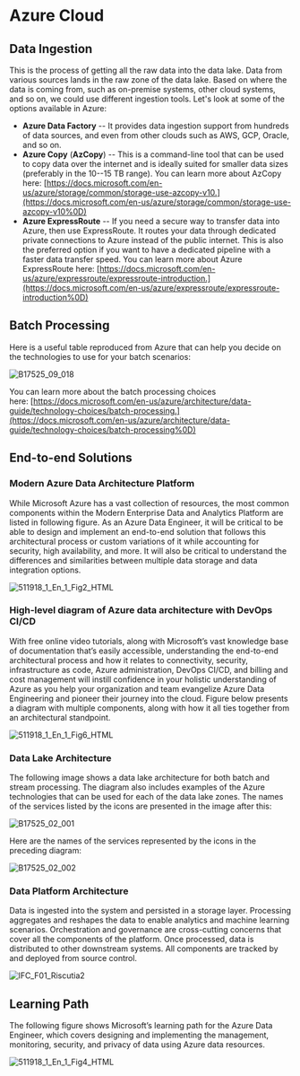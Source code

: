 # Azure Cloud

## Data Ingestion

This is the process of getting all the raw data into the data lake. Data from various sources lands in the raw zone of the data lake. Based on where the data is coming from, such as on-premise systems, other cloud systems, and so on, we could use different ingestion tools. Let's look at some of the options available in Azure:

- **Azure Data Factory** -- It provides data ingestion support from hundreds of data sources, and even from other clouds such as AWS, GCP, Oracle, and so on.
- **Azure Copy** (**AzCopy**) -- This is a command-line tool that can be used to copy data over the internet and is ideally suited for smaller data sizes (preferably in the 10--15 TB range). You can learn more about AzCopy here: [https://docs.microsoft.com/en-us/azure/storage/common/storage-use-azcopy-v10.](https://docs.microsoft.com/en-us/azure/storage/common/storage-use-azcopy-v10%0D)
- **Azure ExpressRoute** -- If you need a secure way to transfer data into Azure, then use ExpressRoute. It routes your data through dedicated private connections to Azure instead of the public internet. This is also the preferred option if you want to have a dedicated pipeline with a faster data transfer speed. You can learn more about Azure ExpressRoute here: [https://docs.microsoft.com/en-us/azure/expressroute/expressroute-introduction.](https://docs.microsoft.com/en-us/azure/expressroute/expressroute-introduction%0D)

## Batch Processing

Here is a useful table reproduced from Azure that can help you decide on the technologies to use for your batch scenarios:

![B17525_09_018](https://user-images.githubusercontent.com/62965911/218308595-df31da23-a5d3-483b-88ba-669994a72789.jpeg)

You can learn more about the batch processing choices here: [https://docs.microsoft.com/en-us/azure/architecture/data-guide/technology-choices/batch-processing.](https://docs.microsoft.com/en-us/azure/architecture/data-guide/technology-choices/batch-processing%0D)

## End-to-end Solutions

### Modern Azure Data Architecture Platform

While Microsoft Azure has a vast collection of resources, the most common components within the Modern Enterprise Data and Analytics Platform are listed in following figure. As an Azure Data Engineer, it will be critical to be able to design and implement an end-to-end solution that follows this architectural process or custom variations of it while accounting for security, high availability, and more. It will also be critical to understand the differences and similarities between multiple data storage and data integration options.

![511918_1_En_1_Fig2_HTML](https://user-images.githubusercontent.com/62965911/218317429-4320444d-5cb1-4210-9b9d-a64b1885f624.jpeg)

### High-level diagram of Azure data architecture with DevOps CI/CD

With free online video tutorials, along with Microsoft’s vast knowledge base of documentation that’s easily accessible, understanding the end-to-end architectural process and how it relates to connectivity, security, infrastructure as code, Azure administration, DevOps CI/CD, and billing and cost management will instill confidence in your holistic understanding of Azure as you help your organization and team evangelize Azure Data Engineering and pioneer their journey into the cloud. Figure below presents a diagram with multiple components, along with how it all ties together from an architectural standpoint.

![511918_1_En_1_Fig6_HTML](https://user-images.githubusercontent.com/62965911/218317641-255befa5-893a-419f-a5e2-ace713a682b6.jpeg)

### Data Lake Architecture

The following image shows a data lake architecture for both batch and stream processing. The diagram also includes examples of the Azure technologies that can be used for each of the data lake zones. The names of the services listed by the icons are presented in the image after this:

![B17525_02_001](https://user-images.githubusercontent.com/62965911/218276767-b43dd30a-03a1-42c9-a09b-be3c3d572fd3.jpeg)

Here are the names of the services represented by the icons in the preceding diagram:

![B17525_02_002](https://user-images.githubusercontent.com/62965911/218276807-570375d0-43d3-43a9-9493-6faa7835cac4.jpeg)

### Data Platform Architecture

Data is ingested into the system and persisted in a storage layer. Processing aggregates and reshapes the data to enable analytics and machine learning scenarios. Orchestration and governance are cross-cutting concerns that cover all the components of the platform. Once processed, data is distributed to other downstream systems. All components are tracked by and deployed from source control.

![IFC_F01_Riscutia2](https://user-images.githubusercontent.com/62965911/218319349-07737795-ddcb-4d9c-90c0-444be388cfb3.png)

## Learning Path

The following figure shows Microsoft’s learning path for the Azure Data Engineer, which covers designing and implementing the management, monitoring, security, and privacy of data using Azure data resources.

![511918_1_En_1_Fig4_HTML](https://user-images.githubusercontent.com/62965911/218317540-0307de7b-9f19-4778-86e1-2fa961a0ef51.png)
